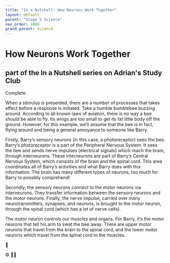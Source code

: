 ```yaml
---
title: "In a Nutshell: How Neurons Work Together"
layout: default
parent: "Stage 5 Science"
nav_order: 1000
grand_parent: Science
---
```


# How Neurons Work Together
## part of the In a Nutshell series on Adrian's Study Club

<label class="label label-green">Complete</label>

When a stimulus is presented, there are a number of processes that takes effect before a response is initiated. Take a humble bumblebee buzzing around. According to all known laws of aviation, there is no way a bee should be able to fly. Its wings are too small to get its fat little body off the ground. However, for this example, we’ll assume that the bee is in fact, flying around and being a general annoyance to someone like Barry. 

Firstly, Barry’s sensory neurons (in this case, a photoreceptor) sees the bee. Barry’s photoreceptor is a part of the Peripheral Nervous System. It sees the bee and sends nerve impulses (electrical signals) which reach the brain, through interneurons. These interneurons are part of Barry’s Central Nervous System, which consists of the brain and the spinal cord. This area coordinates all of Barry’s activities and what Barry does with this information. The brain has many different types of neurons, too much for Barry to possibly comprehend!

Secondly, the sensory neurons connect to the motor neurons via interneurons. They transfer information between the sensory neurons and the motor neurons. Finally, the nerve impulse, carried over many neurotransmitters, synapses, and neurons, is brought to the motor neuron, through the spinal cord (which has a lot of nerve cells).

The motor neuron controls our muscles and organs. For Barry, it’s the motor neurons that tell his arm to swat the bee away. There are upper motor neurons that travel from the brain to the spinal cord, and the lower motor neurons which travel from the spinal cord to the muscles. 

🐝

© 🥜🐚

